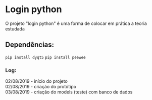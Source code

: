 # Login python
O projeto "login python" é uma forma de colocar em prática a teoria estudada 

## Dependências:
<code>pip install dyqt5</code>
<code>pip install peewee</code>

### Log:
02/08/2019 - início do projeto <br/>
02/08/2019 - criação do protótipo <br/>
03/08/2019 - criação do models (teste) com banco de dados <br/>
